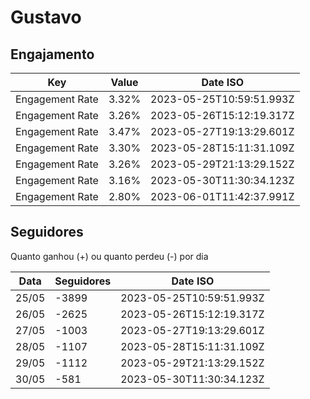 # Gustavo

## Engajamento

| Key             | Value | Date ISO                 |
| --------------- | ----- | ------------------------ |
| Engagement Rate | 3.32% | 2023-05-25T10:59:51.993Z |
| Engagement Rate | 3.26% | 2023-05-26T15:12:19.317Z |
| Engagement Rate | 3.47% | 2023-05-27T19:13:29.601Z |
| Engagement Rate | 3.30% | 2023-05-28T15:11:31.109Z |
| Engagement Rate | 3.26% | 2023-05-29T21:13:29.152Z |
| Engagement Rate | 3.16% | 2023-05-30T11:30:34.123Z |
| Engagement Rate | 2.80% | 2023-06-01T11:42:37.991Z |

## Seguidores

Quanto ganhou (+) ou quanto perdeu (-) por dia

| Data  | Seguidores | Date ISO                 |
| ----- | ---------- | ------------------------ |
| 25/05 | -3899      | 2023-05-25T10:59:51.993Z |
| 26/05 | -2625      | 2023-05-26T15:12:19.317Z |
| 27/05 | -1003      | 2023-05-27T19:13:29.601Z |
| 28/05 | -1107      | 2023-05-28T15:11:31.109Z |
| 29/05 | -1112      | 2023-05-29T21:13:29.152Z |
| 30/05 | -581       | 2023-05-30T11:30:34.123Z |